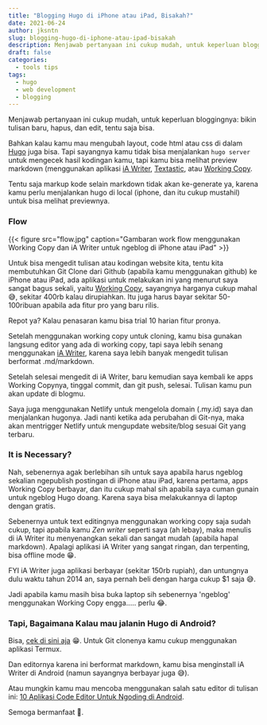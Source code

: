 ```yaml
---
title: "Blogging Hugo di iPhone atau iPad, Bisakah?"
date: 2021-06-24
author: jksntn
slug: blogging-hugo-di-iphone-atau-ipad-bisakah
description: Menjawab pertanyaan ini cukup mudah, untuk keperluan bloggingnya bikin tulisan baru, hapus, dan edit, tentu saja bisa. 
draft: false
categories:
  - tools tips
tags:
  - hugo
  - web development
  - blogging
---
```

Menjawab pertanyaan ini cukup mudah, untuk keperluan bloggingnya: bikin tulisan baru, hapus, dan edit, tentu saja bisa. 

<!--more-->

Bahkan kalau kamu mau mengubah layout, code html atau css di dalam [Hugo](/migrasi-ke-hugo/) juga bisa. Tapi sayangnya kamu tidak bisa menjalankan `hugo server` untuk mengecek hasil kodingan kamu, tapi kamu bisa melihat preview markdown (menggunakan aplikasi [iA Writer](https://ia.net/writer), [Textastic](https://www.textasticapp.com/), atau [Working Copy](https://workingcopyapp.com/). 

Tentu saja markup kode selain markdown tidak akan ke-generate ya, karena kamu perlu menjalankan hugo di local (iphone, dan itu cukup mustahil) untuk bisa melihat previewnya.

### Flow

{{< figure src="flow.jpg" caption="Gambaran work flow menggunakan Working Copy dan iA Writer untuk ngeblog di iPhone atau iPad" >}}

Untuk bisa mengedit tulisan atau kodingan website kita, tentu kita membutuhkan Git Clone dari Github (apabila kamu menggunakan github) ke iPhone atau iPad, ada aplikasi untuk melakukan ini yang menurut saya sangat bagus sekali, yaitu [Working Copy](https://workingcopyapp.com/), sayangnya harganya cukup mahal 😅, sekitar 400rb kalau dirupiahkan. Itu juga harus bayar sekitar 50-100ribuan apabila ada fitur pro yang baru rilis. 

Repot ya? Kalau penasaran kamu bisa trial 10 harian fitur pronya.

Setelah menggunakan working copy untuk cloning, kamu bisa gunakan langsung editor yang ada di working copy, tapi saya lebih senang menggunakan [iA Writer](https://ia.net/writer), karena saya lebih banyak mengedit tulisan berformat .md/markdown. 

Setelah selesai mengedit di iA Writer, baru kemudian saya kembali ke apps Working Copynya, tinggal commit, dan git push, selesai. Tulisan kamu pun akan update di blogmu.

Saya juga menggunakan Netlify untuk mengelola domain (.my.id) saya dan menjalankan hugonya. Jadi nanti ketika ada perubahan di Git-nya, maka akan mentrigger Netlify untuk mengupdate website/blog sesuai Git yang terbaru. 

### It is Necessary? 

Nah, sebenernya agak berlebihan sih untuk saya apabila harus ngeblog sekalian ngepublish postingan di iPhone atau iPad, karena pertama, apps Working Copy berbayar, dan itu cukup mahal sih apabila saya cuman gunain untuk ngeblog Hugo doang. Karena saya bisa melakukannya di laptop dengan gratis. 

Sebenernya untuk text editingnya menggunakan working copy saja sudah cukup, tapi apabila kamu *Zen writer* seperti saya (ah lebay), maka menulis di iA Writer itu menyenangkan sekali dan sangat mudah (apabila hapal markdown). Apalagi aplikasi iA Writer yang sangat ringan, dan terpenting, bisa offline mode 😁. 

FYI iA Writer juga aplikasi berbayar (sekitar 150rb rupiah), dan untungnya dulu waktu tahun 2014 an, saya pernah beli dengan harga cukup $1 saja 😅. 

Jadi apabila kamu masih bisa buka laptop sih sebenernya 'ngeblog' menggunakan Working Copy engga..... perlu 😂.

### Tapi, Bagaimana Kalau mau jalanin Hugo di Android?

Bisa, [cek di sini aja](https://gist.github.com/bep/a0d8a26cf6b4f8bc992729b8e50b480b#gistcomment-3624139) 😁. Untuk Git clonenya kamu cukup menggunakan aplikasi Termux. 

Dan editornya karena  ini berformat markdown, kamu bisa menginstall iA Writer di Android (namun sayangnya berbayar juga 😅). 

Atau mungkin kamu mau mencoba menggunakan salah satu editor di tulisan ini: [10 Aplikasi Code Editor Untuk Ngoding di Android](https://www.codepolitan.com/10-aplikasi-code-editor-untuk-ngoding-di-android-5b35c560965d2).

Semoga bermanfaat 🙏.

